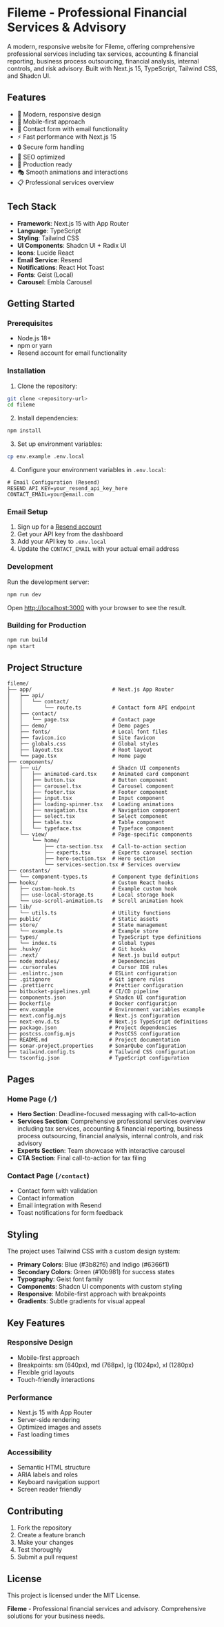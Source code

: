 # Fileme - Professional Financial Services & Advisory

A modern, responsive website for Fileme, offering comprehensive professional services including tax services, accounting & financial reporting, business process outsourcing, financial analysis, internal controls, and risk advisory. Built with Next.js 15, TypeScript, Tailwind CSS, and Shadcn UI.

## Features

- 🎨 Modern, responsive design
- 📱 Mobile-first approach
- 📧 Contact form with email functionality
- ⚡ Fast performance with Next.js 15
- 🔒 Secure form handling
- 🎯 SEO optimized
- 🚀 Production ready
- 🎭 Smooth animations and interactions
- 📋 Professional services overview

## Tech Stack

- **Framework**: Next.js 15 with App Router
- **Language**: TypeScript
- **Styling**: Tailwind CSS
- **UI Components**: Shadcn UI + Radix UI
- **Icons**: Lucide React
- **Email Service**: Resend
- **Notifications**: React Hot Toast
- **Fonts**: Geist (Local)
- **Carousel**: Embla Carousel

## Getting Started

### Prerequisites

- Node.js 18+
- npm or yarn
- Resend account for email functionality

### Installation

1. Clone the repository:

```bash
git clone <repository-url>
cd fileme
```

2. Install dependencies:

```bash
npm install
```

3. Set up environment variables:

```bash
cp env.example .env.local
```

4. Configure your environment variables in `.env.local`:

```env
# Email Configuration (Resend)
RESEND_API_KEY=your_resend_api_key_here
CONTACT_EMAIL=your@email.com
```

### Email Setup

1. Sign up for a [Resend account](https://resend.com)
2. Get your API key from the dashboard
3. Add your API key to `.env.local`
4. Update the `CONTACT_EMAIL` with your actual email address

### Development

Run the development server:

```bash
npm run dev
```

Open [http://localhost:3000](http://localhost:3000) with your browser to see the result.

### Building for Production

```bash
npm run build
npm start
```

## Project Structure

```
fileme/
├── app/                          # Next.js App Router
│   ├── api/
│   │   └── contact/
│   │       └── route.ts          # Contact form API endpoint
│   ├── contact/
│   │   └── page.tsx              # Contact page
│   ├── demo/                     # Demo pages
│   ├── fonts/                    # Local font files
│   ├── favicon.ico               # Site favicon
│   ├── globals.css               # Global styles
│   ├── layout.tsx                # Root layout
│   └── page.tsx                  # Home page
├── components/
│   ├── ui/                       # Shadcn UI components
│   │   ├── animated-card.tsx     # Animated card component
│   │   ├── button.tsx            # Button component
│   │   ├── carousel.tsx          # Carousel component
│   │   ├── footer.tsx            # Footer component
│   │   ├── input.tsx             # Input component
│   │   ├── loading-spinner.tsx   # Loading animations
│   │   ├── navigation.tsx        # Navigation component
│   │   ├── select.tsx            # Select component
│   │   ├── table.tsx             # Table component
│   │   └── typeface.tsx          # Typeface component
│   └── view/                     # Page-specific components
│       └── home/
│           ├── cta-section.tsx   # Call-to-action section
│           ├── experts.tsx       # Experts carousel section
│           ├── hero-section.tsx  # Hero section
│           └── services-section.tsx # Services overview
├── constants/
│   └── component-types.ts        # Component type definitions
├── hooks/                        # Custom React hooks
│   ├── custom-hook.ts            # Example custom hook
│   ├── use-local-storage.ts      # Local storage hook
│   └── use-scroll-animation.ts   # Scroll animation hook
├── lib/
│   └── utils.ts                  # Utility functions
├── public/                       # Static assets
├── store/                        # State management
│   └── example.ts                # Example store
├── types/                        # TypeScript type definitions
│   └── index.ts                  # Global types
├── .husky/                       # Git hooks
├── .next/                        # Next.js build output
├── node_modules/                 # Dependencies
├── .cursorrules                  # Cursor IDE rules
├── .eslintrc.json               # ESLint configuration
├── .gitignore                   # Git ignore rules
├── .prettierrc                  # Prettier configuration
├── bitbucket-pipelines.yml      # CI/CD pipeline
├── components.json              # Shadcn UI configuration
├── Dockerfile                   # Docker configuration
├── env.example                  # Environment variables example
├── next.config.mjs              # Next.js configuration
├── next-env.d.ts                # Next.js TypeScript definitions
├── package.json                 # Project dependencies
├── postcss.config.mjs           # PostCSS configuration
├── README.md                    # Project documentation
├── sonar-project.properties     # SonarQube configuration
├── tailwind.config.ts           # Tailwind CSS configuration
└── tsconfig.json                # TypeScript configuration
```

## Pages

### Home Page (`/`)

- **Hero Section**: Deadline-focused messaging with call-to-action
- **Services Section**: Comprehensive professional services overview including tax services, accounting & financial reporting, business process outsourcing, financial analysis, internal controls, and risk advisory
- **Experts Section**: Team showcase with interactive carousel
- **CTA Section**: Final call-to-action for tax filing

### Contact Page (`/contact`)

- Contact form with validation
- Contact information
- Email integration with Resend
- Toast notifications for form feedback

## Styling

The project uses Tailwind CSS with a custom design system:

- **Primary Colors**: Blue (#3b82f6) and Indigo (#6366f1)
- **Secondary Colors**: Green (#10b981) for success states
- **Typography**: Geist font family
- **Components**: Shadcn UI components with custom styling
- **Responsive**: Mobile-first approach with breakpoints
- **Gradients**: Subtle gradients for visual appeal

## Key Features

### Responsive Design

- Mobile-first approach
- Breakpoints: sm (640px), md (768px), lg (1024px), xl (1280px)
- Flexible grid layouts
- Touch-friendly interactions

### Performance

- Next.js 15 with App Router
- Server-side rendering
- Optimized images and assets
- Fast loading times

### Accessibility

- Semantic HTML structure
- ARIA labels and roles
- Keyboard navigation support
- Screen reader friendly

## Contributing

1. Fork the repository
2. Create a feature branch
3. Make your changes
4. Test thoroughly
5. Submit a pull request

## License

This project is licensed under the MIT License.

**Fileme** - Professional financial services and advisory. Comprehensive solutions for your business needs.
